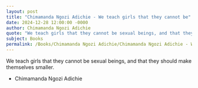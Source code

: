 ```yaml
---
layout: post
title: "Chimamanda Ngozi Adichie - We teach girls that they cannot be"
date: 2024-12-28 12:00:00 -0000
author: Chimamanda Ngozi Adichie
quote: "We teach girls that they cannot be sexual beings, and that they should make themselves smaller."
subject: Books
permalink: /Books/Chimamanda Ngozi Adichie/Chimamanda Ngozi Adichie - We teach girls that they cannot be
---
```


We teach girls that they cannot be sexual beings, and that they should make themselves smaller.

- Chimamanda Ngozi Adichie
